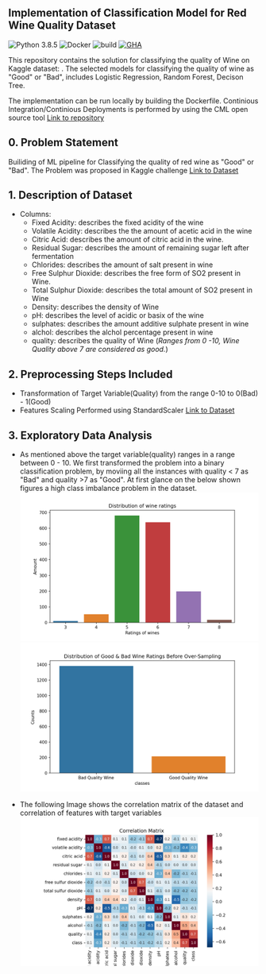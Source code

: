 ## Implementation of Classification Model for Red Wine Quality Dataset
![Python 3.8.5](https://img.shields.io/badge/Python-3.8.5-blue)
![Docker](https://img.shields.io/badge/Docker%20Engine-19.03.12-blue)
![build](https://img.shields.io/badge/Build-Passing-brightgreen)
[![GHA](https://img.shields.io/github/v/tag/iterative/setup-cml?label=GitHub%20Actions&logo=GitHub)](https://github.com/iterative/setup-cml)

This repository contains the solution for classifying the quality of Wine on Kaggle dataset: . The selected models for classifying the quality of wine as "Good" or "Bad", includes Logistic Regression, Random Forest, Decison Tree.

The implementation can be run locally by building the Dockerfile. Continious Integration/Continious Deployments is performed by using the CML open source tool [Link to repository](https://github.com/iterative/cml) 

## 0. Problem Statement
Builiding of ML pipeline for Classifying the quality of red wine as "Good" or "Bad". The Problem was proposed in Kaggle challenge [Link to Dataset](https://www.kaggle.com/uciml/red-wine-quality-cortez-et-al-2009)

## 1. Description of Dataset
- Columns:
    - Fixed Acidity: describes the fixed acidity of the wine
    - Volatile Acidity: describes the the amount of acetic acid in the wine
    - Citric Acid: describes the amount of citric acid in the wine. 
    - Residual Sugar: describes the amount of remaining sugar left after fermentation
    - Chlorides: describes the amount of salt present in wine
    - Free Sulphur Dioxide: describes the free form of SO2 present in Wine.
    - Total Sulphur Dioxide: describes the total amount of SO2 present in Wine
    - Density: describes the density of Wine
    - pH: describes the level of acidic or basix of the wine 
    - sulphates: describes the amount additive sulphate present in wine
    - alchol: describes the alchol percentage present in wine
    - quality: describes the quality of Wine (*Ranges from 0 -10, Wine Quality above 7 are considered as good.*)

## 2. Preprocessing Steps Included
- Transformation of Target Variable(Quality) from the range 0-10 to 0(Bad) - 1(Good)
- Features Scaling Performed using StandardScaler  [Link to Dataset](https://scikit-learn.org/stable/modules/generated/sklearn.preprocessing.StandardScaler.html)

## 3. Exploratory Data Analysis
- As mentioned above the target variable(quality) ranges in a range between 0 - 10. We first transformed the problem into a binary classification problem, by moviing   all the instances with quality < 7 as "Bad" and quality >7 as "Good". At first glance on the below shown figures a high class imbalance problem in the dataset.
![alt text](https://github.com/pawankumar94/RedWine-Quality-Estimator/blob/96e762a145b17b6b356c31c8502a4d744c4a7c27/graphics/Ditribution.png)
![alt text](https://github.com/pawankumar94/RedWine-Quality-Estimator/blob/96e762a145b17b6b356c31c8502a4d744c4a7c27/graphics/before-oversample.png)

- The following Image shows the correlation matrix of the dataset and correlation of features with target variables
![alt text](https://github.com/pawankumar94/RedWine-Quality-Estimator/blob/96e762a145b17b6b356c31c8502a4d744c4a7c27/graphics/correlation.png)

